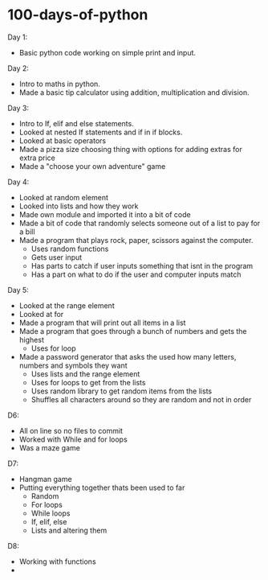# 100-days-of-python

Day 1: 
- Basic python code working on simple print and input. 

Day 2:
- Intro to maths in python. 
- Made a basic tip calculator using addition, multiplication and division.

Day 3:
- Intro to If, elif and else statements. 
- Looked at nested If statements and if in if blocks.
- Looked at basic operators
- Made a pizza size choosing thing with options for adding extras for extra price
- Made a "choose your own adventure" game

Day 4:
- Looked at random element
- Looked into lists and how they work
- Made own module and imported it into a bit of code
- Made a bit of code that randomly selects someone out of a list to pay for a bill
- Made a program that plays rock, paper, scissors against the computer.
    - Uses random functions
    - Gets user input
    - Has parts to catch if user inputs something that isnt in the program
    - Has a part on what to do if the user and computer inputs match

Day 5:
- Looked at the range element
- Looked at for 
- Made a program that will print out all items in a list
- Made a program that goes through a bunch of numbers and gets the highest
    - Uses for loop
- Made a password generator that asks the used how many letters, numbers and symbols they want
    - Uses lists and the range element
    - Uses for loops to get from the lists
    - Uses random library to get random items from the lists
    - Shuffles all characters around so they are random and not in order

D6:
- All on line so no files to commit
- Worked with While and for loops
- Was a maze game

D7:
- Hangman game
- Putting everything together thats been used to far
    - Random
    - For loops
    - While loops
    - If, elif, else
    - Lists and altering them

D8:
- Working with functions
- 